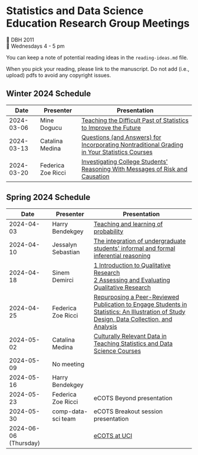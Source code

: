 # Statistics and Data Science Education Research Group Meetings

:pushpin: DBH 2011   
:calendar: Wednesdays 4 - 5 pm

You can keep a note of potential reading ideas in the `reading-ideas.md` file. 

When you pick your reading, please link to the manuscript. Do not add (i.e., upload) pdfs to avoid any copyright issues. 

## Winter 2024 Schedule

| Date | Presenter | Presentation |
|------|-----------|---------|
|2024-03-06   |Mine Dogucu           | [Teaching the Difficult Past of Statistics to Improve the Future](https://www.tandfonline.com/doi/full/10.1080/26939169.2023.2224407)        |
| 2024-03-13    | Catalina Medina           | [Questions (and Answers) for Incorporating Nontraditional Grading in Your Statistics Courses](https://doi.org/10.1080/26939169.2023.2277851)        |
| 2024-03-20     | Federica Zoe Ricci          | [Investigating College Students' Reasoning With Messages of Risk and Causation](https://doi.org/10.1080/10691898.2018.1456989)        |

## Spring 2024 Schedule

| Date | Presenter | Presentation |
|------|-----------|---------|
| 2024-04-03 |Harry Bendekgey | [Teaching and learning of probability](https://link.springer.com/article/10.1007/s11858-023-01511-5)  |
| 2024-04-10     | Jessalyn Sebastian | [The integration of undergraduate students' informal and formal inferential reasoning](https://link.springer.com/article/10.1007/s10649-022-10205-w) |
| 2024-04-18 | Sinem Demirci    | [1 Introduction to Qualitative Research](https://ebookcentral.proquest.com/lib/uci/reader.action?docID=5630257#ppg=21) <br>[2 Assessing and Evaluating Qualitative Research](https://ebookcentral.proquest.com/lib/uci/reader.action?docID=5630257#ppg=37)        |
| 2024-04-25 | Federica Zoe Ricci    | [Repurposing a Peer-Reviewed Publication to Engage Students in Statistics: An Illustration of Study Design, Data Collection, and Analysis](https://www.tandfonline.com/doi/full/10.1080/26939169.2023.2238018)        |
| 2024-05-02 | Catalina Medina    | [Culturally Relevant Data in Teaching Statistics and Data Science Courses](https://doi.org/10.1080/26939169.2023.2249969)        |
| 2024-05-09 |  No meeting  |       |
| 2024-05-16 |  Harry Bendekgey   |         |
| 2024-05-23 | Federica Zoe Ricci    | eCOTS Beyond presentation        |
| 2024-05-30 |  comp-data-sci team   | eCOTS Breakout session presentation        |
| 2024-06-06 (Thursday) |   |[eCOTS at UCI](https://www.stat.uci.edu/eCOTS/)         |
